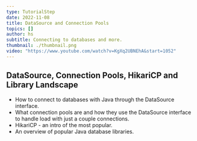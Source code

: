 ```yaml
---
type: TutorialStep
date: 2022-11-08
title: DataSource and Connection Pools
topics: []
author: hs
subtitle: Connecting to databases and more.
thumbnail: ./thumbnail.png
video: "https://www.youtube.com/watch?v=KgXq2UBNEhA&start=1052"
---
```


## DataSource, Connection Pools, HikariCP and Library Landscape

- How to connect to databases with Java through the DataSource interface.
- What connection pools are and how they use the DataSource interface to handle load with just a couple connections.
- HikariCP - an intro of the most popular.
- An overview of popular Java database libraries.
